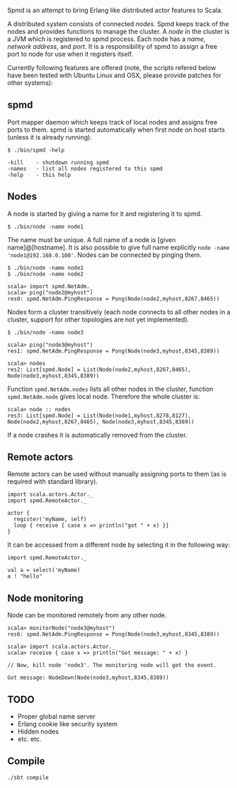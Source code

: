 Spmd is an attempt to bring Erlang like distributed actor features to Scala.

A distributed system consists of connected *nodes*. Spmd keeps track of the nodes and
provides functions to manage the cluster. A *node* in the cluster is a JVM which is registered
to spmd process. Each node has a *name*, *network address*, and *port*. It is a responsibility
of spmd to assign a free port to node for use when it registers itself. 

Currently following features are offered (note, the scripts refered below have been tested
with Ubuntu Linux and OSX, please provide patches for other systems):

spmd
----

Port mapper daemon which keeps track of local nodes and assigns free ports to them.
spmd is started automatically when first node on host starts (unless it is already running).


    $ ./bin/spmd -help

    -kill    - shutdown running spmd
    -names   - list all nodes registered to this spmd
    -help    - this help

Nodes
-----

A node is started by giving a name for it and registering it to spmd.

    $ ./bin/node -name node1

The name must be unique. A full name of a node is [given name]@[hostname]. It is also
possible to give full name explicitly `node -name 'node1@192.168.0.100'`.
Nodes can be connected by pinging them.

    $ ./bin/node -name node1
    $ ./bin/node -name node2

    scala> import spmd.NetAdm._
    scala> ping("node2@myhost")
    res0: spmd.NetAdm.PingResponse = Pong(Node(node2,myhost,8267,8465))

Nodes form a cluster transitively (each node connects to all other nodes in a cluster,
support for other topologies are not yet implemented).

    $ ./bin/node -name node3
    
    scala> ping("node3@myhost")
    res1: spmd.NetAdm.PingResponse = Pong(Node(node3,myhost,8345,8389))

    scala> nodes        
    res2: List[spmd.Node] = List(Node(node2,myhost,8267,8465), Node(node3,myhost,8345,8389))

Function `spmd.NetAdm.nodes` lists all other nodes in the cluster, function
`spmd.NetAdm.node` gives local node. Therefore the whole cluster is:

    scala> node :: nodes
    res3: List[spmd.Node] = List(Node(node1,myhost,8278,8127), Node(node2,myhost,8267,8465), Node(node3,myhost,8345,8389))

If a node crashes it is automatically removed from the cluster.

Remote actors
-------------

Remote actors can be used without manually assigning ports to them (as is required
with standard library).

    import scala.actors.Actor._
    import spmd.RemoteActor._
    
    actor {
      register('myName, self)
      loop { receive { case x => println("got " + x) }}
    }

It can be accessed from a different node by selecting it in the following way: 

    import spmd.RemoteActor._

    val a = select('myName)
    a ! "hello"

Node monitoring
---------------

Node can be monitored remotely from any other node.

    scala> monitorNode("node3@myhost")
    res6: spmd.NetAdm.PingResponse = Pong(Node(node3,myhost,8345,8389))

    scala> import scala.actors.Actor._
    scala> receive { case x => println("Got message: " + x) }

    // Now, kill node 'node3'. The monitoring node will get the event.

    Got message: NodeDown(Node(node3,myhost,8345,8389))

TODO
----

- Proper global name server
- Erlang cookie like security system
- Hidden nodes
- etc. etc.

Compile
-------

    ./sbt compile

